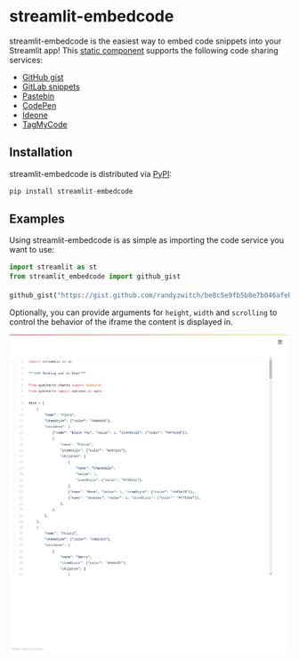# streamlit-embedcode

streamlit-embedcode is the easiest way to embed code snippets into your Streamlit app! This [static component](https://docs.streamlit.io/en/stable/develop_streamlit_components.html#create-a-static-component) supports the following code sharing services:

- [GitHub gist](https://gist.github.com/)
- [GitLab snippets](https://gitlab.com/explore/snippets)
- [Pastebin](https://pastebin.com/)
- [CodePen](https://codepen.io/)
- [Ideone](https://ideone.com/)
- [TagMyCode](https://tagmycode.com/)

## Installation

streamlit-embedcode is distributed via [PyPI](https://pypi.org/project/streamlit-embedcode/):

```python
pip install streamlit-embedcode
```

## Examples

Using streamlit-embedcode is as simple as importing the code service you want to use:

```python
import streamlit as st
from streamlit_embedcode import github_gist

github_gist("https://gist.github.com/randyzwitch/be8c5e9fb5b8e7b046afebcac12e5087/")
```

Optionally, you can provide arguments for `height`, `width` and `scrolling` to control the behavior of the iframe the content is displayed in.

![github_streamlit_embed](https://github.com/randyzwitch/streamlit-embedcode/blob/master/_static/gh_gist_example.png)
